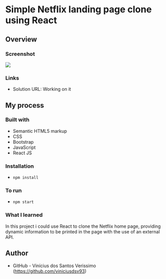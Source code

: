 # Simple Netflix landing page clone using React

## Overview

### Screenshot

![](./screenshot.png)

### Links

-   Solution URL: Working on it

## My process

### Built with

-   Semantic HTML5 markup
-   CSS
-   Bootstrap
-   JavaScript
-   React JS

### Installation

-   `npm install`

### To run

-   `npm start`

### What I learned

In this project i could use React to clone the Netflix home page, providing dynamic information to be printed in the page with the use of an external API.

## Author

-   GitHub - Vinícius dos Santos Verissimo (https://github.com/viniciusdsv93)
